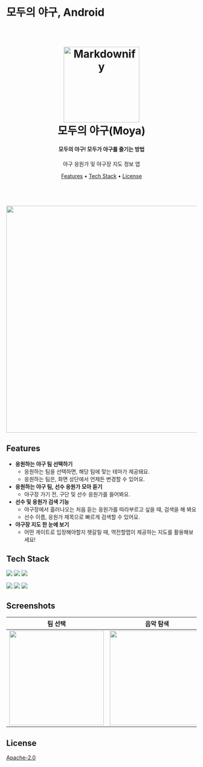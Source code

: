 # 모두의 야구, Android


<h1 align="center">
  <br>
  <img src="https://user-images.githubusercontent.com/77262576/226194974-de830b8f-5d54-45a2-826c-ae3922eff9bf.svg" alt="Markdownify" width="200">
  <br>
  모두의 야구(Moya)
  <br>
</h1>


<h4 align="center">모두의 야구! 모두가 야구를 즐기는 방법</h4>
<p align="center">
야구 응원가 및 야구장 지도 정보 앱
</p>


<p align="center">
  <a href="#features">Features</a> •
  <a href="#techstack">Tech Stack</a> •
  <a href="#license">License</a>
</p>
<br>
<h1 align="center">
  <img src = "https://user-images.githubusercontent.com/68676844/232319495-35dd424e-ecc4-479a-87cb-e93a23fae7cd.png" width="600" class= "center">
  </h1>




## Features

* **응원하는 야구 팀 선택하기**
  - 응원하는 팀을 선택하면, 해당 팀에 맞는 테마가 제공돼요.
  - 응원하는 팀은, 화면 상단에서 언제든 변경할 수 있어요.
* **응원하는 야구 팀, 선수 응원가 모아 듣기**
  - 야구장 가기 전, 구단 및 선수 응원가를 들어봐요.
* **선수 및 응원가 검색 기능**
  - 야구장에서 흘러나오는 처음 듣는 응원가를 따라부르고 싶을 때, 검색을 해 봐요
  - 선수 이름, 응원가 제목으로 빠르게 검색할 수 있어요.
* **야구장 지도 한 눈에 보기**
  - 어떤 게이트로 입장해야할지 헷갈릴 때, 역전할맵이 제공하는 지도를 활용해보세요!

## Tech Stack

 <img src="https://img.shields.io/badge/Kotlin-7F52FF?style=for-the-badge&logo=Kotlin&logoColor=white"> <img src="https://img.shields.io/badge/Firebase-FFCA28?style=for-the-badge&logo=Firebase&logoColor=white"> <img src="https://img.shields.io/badge/Media Player-FA243C?style=for-the-badge&logo=AppleMusic&logoColor=white">
 
 <img src="https://img.shields.io/badge/Figma-F24E1E?style=for-the-badge&logo=Figma&logoColor=white"> <img src="https://img.shields.io/badge/Github-181717?style=for-the-badge&logo=GitHub&logoColor=white"> <img src="https://img.shields.io/badge/Notion-000000?style=for-the-badge&logo=Notion&logoColor=white">
 
## Screenshots
|팀 선택|음악 탐색|응원가 상세 뷰|응원가 검색|지도 탐색|
|---|---|---|---|---|
|<img src = "https://user-images.githubusercontent.com/68676844/232887131-b0ffa5d4-878b-47a5-92b3-1a456910a9ee.png" width=250>|<img src = "https://user-images.githubusercontent.com/68676844/232319488-7a64337b-4d43-489a-b2a5-0c9837890703.png" width=250>|<img src = "https://user-images.githubusercontent.com/68676844/232319490-08d73cb3-6b39-4887-9aab-cecdf458a474.png" width = 250>|<img src = "https://user-images.githubusercontent.com/68676844/232319492-df2d114b-f523-4edc-862b-7270093d7377.png" width = 250>|<img src = "https://user-images.githubusercontent.com/68676844/232319494-4d2e471a-9c68-4712-9e91-64e67433b763.png" width = 250>


## License

[Apache-2.0](https://choosealicense.com/licenses/apache-2.0/)

